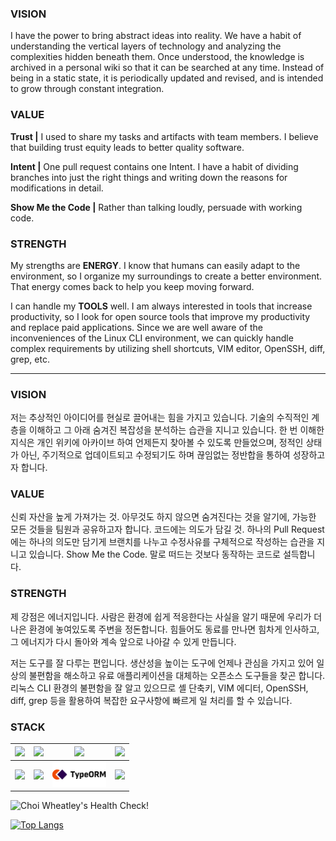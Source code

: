 ### VISION

I have the power to bring abstract ideas into reality. We have a habit of understanding the vertical layers of technology and analyzing the complexities hidden beneath them. Once understood, the knowledge is archived in a personal wiki so that it can be searched at any time. Instead of being in a static state, it is periodically updated and revised, and is intended to grow through constant integration.

### VALUE

**Trust |** I used to share my tasks and artifacts with team members. I believe that building trust equity leads to better quality software.

**Intent |** One pull request contains one Intent. I have a habit of dividing branches into just the right things and writing down the reasons for modifications in detail.

**Show Me the Code |** Rather than talking loudly, persuade with working code.

### STRENGTH

My strengths are **ENERGY**. I know that humans can easily adapt to the environment, so I organize my surroundings to create a better environment. That energy comes back to help you keep moving forward.

I can handle my **TOOLS** well. I am always interested in tools that increase productivity, so I look for open source tools that improve my productivity and replace paid applications. Since we are well aware of the inconveniences of the Linux CLI environment, we can quickly handle complex requirements by utilizing shell shortcuts, VIM editor, OpenSSH, diff, grep, etc.

---

### VISION

저는 추상적인 아이디어를 현실로 끌어내는 힘을 가지고 있습니다. 기술의 수직적인 계층을 이해하고 그 아래 숨겨진 복잡성을 분석하는 습관을 지니고 있습니다. 한 번 이해한 지식은 개인 위키에 아카이브 하여 언제든지 찾아볼 수 있도록 만들었으며, 정적인 상태가 아닌, 주기적으로 업데이트되고 수정되기도 하며 끊임없는 정반합을 통하여 성장하고자 합니다.

### VALUE

신뢰 자산을 높게 가져가는 것. 아무것도 하지 않으면 숨겨진다는 것을 알기에, 가능한 모든 것들을 팀원과 공유하고자 합니다. 코드에는 의도가 담길 것. 하나의 Pull Request에는 하나의 의도만 담기게 브랜치를 나누고 수정사유를 구체적으로 작성하는 습관을 지니고 있습니다. Show Me the Code. 말로 떠드는 것보다 동작하는 코드로 설득합니다.

### STRENGTH

제 강점은 에너지입니다. 사람은 환경에 쉽게 적응한다는 사실을 알기 때문에 우리가 더 나은 환경에 놓여있도록 주변을 정돈합니다. 힘들어도 동료를 만나면 힘차게 인사하고, 그 에너지가 다시 돌아와 계속 앞으로 나아갈 수 있게 만듭니다.

저는 도구를 잘 다루는 편입니다. 생산성을 높이는 도구에 언제나 관심을 가지고 있어 일상의 불편함을 해소하고 유료 애플리케이션을 대체하는 오픈소스 도구들을 찾곤 합니다. 리눅스 CLI 환경의 불편함을 잘 알고 있으므로 셸 단축키, VIM 에디터, OpenSSH, diff, grep 등을 활용하여 복잡한 요구사항에 빠르게 일 처리를 할 수 있습니다.


### STACK


| <img src="https://img.shields.io/badge/TypeScript-007ACC?style=for-the-badge&logo=typescript&logoColor=white"> | <img src="https://img.shields.io/badge/C-00599C?style=for-the-badge&logo=c&logoColor=white"> |  <img src="https://img.shields.io/badge/C%2B%2B-00599C?style=for-the-badge&logo=c%2B%2B&logoColor=white"> |<img src="https://img.shields.io/badge/Python-FFD43B?style=for-the-badge&logo=python&logoColor=blue"> | 
|---|---|---|---|
|<img src="https://img.shields.io/badge/nestjs-E0234E?style=for-the-badge&logo=nestjs&logoColor=white"> | <img src="https://img.shields.io/badge/Socket.io-010101?&style=for-the-badge&logo=Socket.io&logoColor=white"> | <img src="https://github.com/typeorm/typeorm/raw/master/resources/logo_big.png" style="height:40px;"> |<img src="https://img.shields.io/badge/Django-092E20?style=for-the-badge&logo=django&logoColor=green"> | 


![Choi Wheatley's Health Check!](https://github-readme-stats.vercel.app/api?username=ChoiWheatley&count_private=true&show_icons=true)

[![Top Langs](https://github-readme-stats.vercel.app/api/top-langs/?username=ChoiWheatley&hide=javascript,scss,html,css&layout=compact)](https://github.com/anuraghazra/github-readme-stats)
